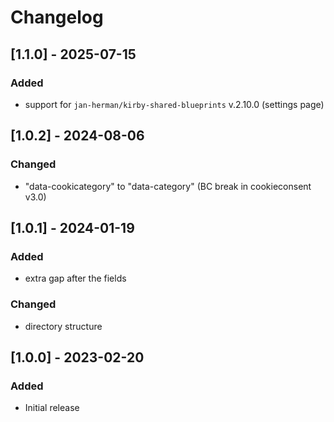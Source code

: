 # Changelog

## [1.1.0] - 2025-07-15
### Added
- support for `jan-herman/kirby-shared-blueprints` v.2.10.0 (settings page)


## [1.0.2] - 2024-08-06
### Changed
- "data-cookicategory" to "data-category" (BC break in cookieconsent v3.0)


## [1.0.1] - 2024-01-19
### Added
- extra gap after the fields

### Changed
- directory structure


## [1.0.0] - 2023-02-20
### Added
- Initial release
